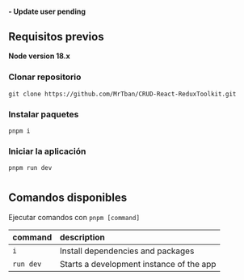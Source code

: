 #### - Update user pending

## Requisitos previos

**Node version 18.x**

### Clonar repositorio

```shell
git clone https://github.com/MrTban/CRUD-React-ReduxToolkit.git
```

### Instalar paquetes

```shell
pnpm i
```

### Iniciar la aplicación

```shell
pnpm run dev
```

#

## Comandos disponibles

Ejecutar comandos con `pnpm [command]`

| command   | description                              |
| :-------- | :--------------------------------------- |
| `i`       | Install dependencies and packages        |
| `run dev` | Starts a development instance of the app |

